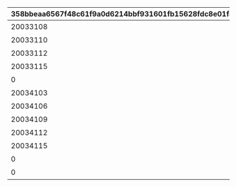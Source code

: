 |358bbeaa6567f48c61f9a0d6214bbf931601fb15628fdc8e01f49f1a2381ec64|0b2ea55fedef0dbcdf1c898b8478b92c6de08417519f3244a4a839403ca28a1c|6b69a1d373f937834b62450fbd9ad63003086b62fe4aefdd5831fccf103ff589|aaa7a5a0f4b3d94a780ad8fffa1a22e51adb072b7f900f8a59971bc13554b93a|646d991fefceb9abd8bb8c749e24786ffe2bdc429907306d131a3e7a9a29d719|8cacfb62d5703e80a8dc1182c00aef765f780bccd6d5c4ec10c9b43664e11463|
| --- | --- | --- | --- | --- | --- |
|20033108|5058003|1005801|10058|0|絆ダイアリーその1|
|20033110|5058003|1005802|10058|0|絆ダイアリーその2|
|20033112|5058003|1005803|10058|0|絆ダイアリーその3|
|20033115|5058004|1005804|10058|0|絆ダイアリーその4|
|0|5058005|1005805|10058|2003301|絆ダイアリーその5|
|20034103|5059001|1005901|10059|0|絆ダイアリーその6|
|20034106|5059002|1005902|10059|0|絆ダイアリーその7|
|20034109|5059004|1005903|10059|0|絆ダイアリーその8|
|20034112|5059005|1005904|10059|0|絆ダイアリーその9|
|20034115|5059006|1005905|10059|0|絆ダイアリーその10|
|0|5059007|1005906|10059|2003401|絆ダイアリーその11|
|0|0|1005907|10059|0|エクストラページ|